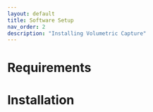 ```yaml
---
layout: default
title: Software Setup
nav_order: 2
description: "Installing Volumetric Capture"
---
```


# Requirements


# Installation

